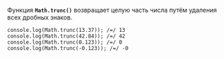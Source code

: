 Функция **`Math.trunc()`** возвращает целую часть числа путём удаления всех дробных знаков.

```
console.log(Math.trunc(13.37)); /=/ 13
console.log(Math.trunc(42.84)); /=/ 42
console.log(Math.trunc(0.123)); /=/ 0
console.log(Math.trunc(-0.123)); /=/ -0
```
